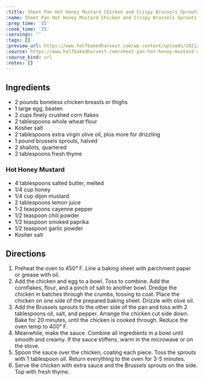 ```yaml
---
:title: Sheet Pan Hot Honey Mustard Chicken and Crispy Brussels Sprouts
:name: Sheet Pan Hot Honey Mustard Chicken and Crispy Brussels Sprouts
:prep_time: '15'
:cook_time: '25'
:servings: ''
:tags: []
:preview_url: https://www.halfbakedharvest.com/wp-content/uploads/2021/09/Sheet-Pan-Hot-Honey-Mustard-Chicken-and-Crispy-Brussels-Sprouts-8.jpg
:source: https://www.halfbakedharvest.com/sheet-pan-hot-honey-mustard-chicken/
:source_kind: url
:notes: []
---
```


## Ingredients
- 2 pounds boneless chicken breasts or thighs
- 1  large egg, beaten
- 2 cups finely crushed corn flakes
- 2 tablespoons whole wheat flour
- Kosher salt
- 2 tablespoons extra virgin olive oil, plus more for drizzling
- 1 pound brussels sprouts, halved
- 2  shallots, quartered
- 2 tablespoons fresh thyme

### Hot Honey Mustard
- 4 tablespoons salted butter, melted
- 1/4 cup honey
- 1/4 cup dijon mustard
- 2 tablespoons lemon juice
- 1-2 teaspoons cayenne pepper
- 1/2 teaspoon chili powder
- 1/2 teaspoon smoked paprika
- 1/2 teaspoon garlic powder
- Kosher salt


## Directions
1. Preheat the oven to 450° F. Line a baking sheet with parchment paper or grease with oil.
2. Add the chicken and egg to a bowl. Toss to combine. Add the cornflakes, flour, and a pinch of salt to another bowl. Dredge the chicken in batches through the crumbs, tossing to coat. Place the chicken on one side of the prepared baking sheet. Drizzle with olive oil.
3. Add the Brussels sprouts to the other side of the pan and toss with 2 tablespoons oil, salt, and pepper. Arrange the chicken cut side down. Bake for 20 minutes, until the chicken is cooked through. Reduce the oven temp to 400° F.
4. Meanwhile, make the sauce. Combine all ingredients in a bowl until smooth and creamy. If the sauce stiffens, warm in the microwave or on the stove.
5. Spoon the sauce over the chicken, coating each piece. Toss the sprouts with 1 tablespoon oil. Return everything to the oven for 3-5 minutes.
6. Serve the chicken with extra sauce and the Brussels sprouts on the side. Top with fresh thyme.
